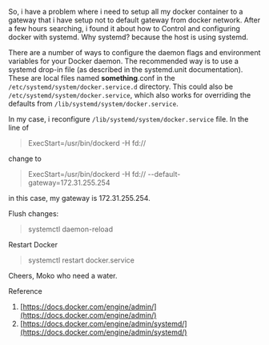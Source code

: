 So, i have a problem where i need to setup all my docker container to a gateway that i have setup not to default gateway from docker network. After a few hours searching, i found it about how to Control and configuring docker with systemd. Why systemd? because the host is using systemd.

There are a number of ways to configure the daemon flags and environment variables for your Docker daemon. The recommended way is to use a systemd drop-in file (as described in the systemd.unit documentation). These are local files named **something**.conf in the `/etc/systemd/system/docker.service.d` directory. This could also be `/etc/systemd/system/docker.service`, which also works for overriding the defaults from `/lib/systemd/system/docker.service`.

In my case, i reconfigure `/lib/systemd/system/docker.service` file. In the line of
> ExecStart=/usr/bin/dockerd -H fd://

change to

> ExecStart=/usr/bin/dockerd -H fd:// --default-gateway=172.31.255.254

in this case, my gateway is 172.31.255.254.

Flush changes:
> systemctl daemon-reload

Restart Docker
> systemctl restart docker.service

Cheers,
Moko who need a water.

Reference

 1. [https://docs.docker.com/engine/admin/](https://docs.docker.com/engine/admin/)
 2. [https://docs.docker.com/engine/admin/systemd/](https://docs.docker.com/engine/admin/systemd/)
